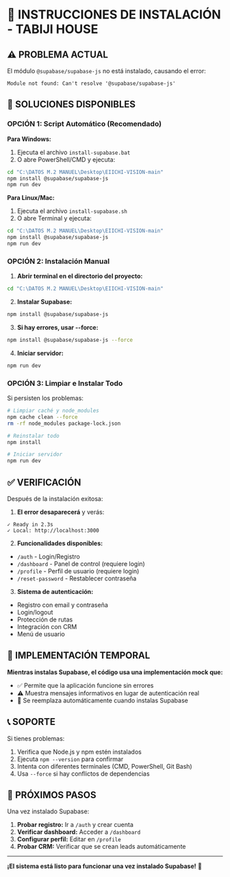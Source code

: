 # 🚀 INSTRUCCIONES DE INSTALACIÓN - TABIJI HOUSE

## ⚠️ PROBLEMA ACTUAL
El módulo `@supabase/supabase-js` no está instalado, causando el error:
```
Module not found: Can't resolve '@supabase/supabase-js'
```

## 🔧 SOLUCIONES DISPONIBLES

### **OPCIÓN 1: Script Automático (Recomendado)**

**Para Windows:**
1. Ejecuta el archivo `install-supabase.bat`
2. O abre PowerShell/CMD y ejecuta:
```bash
cd "C:\DATOS M.2 MANUEL\Desktop\EIICHI-VISION-main"
npm install @supabase/supabase-js
npm run dev
```

**Para Linux/Mac:**
1. Ejecuta el archivo `install-supabase.sh`
2. O abre Terminal y ejecuta:
```bash
cd "C:\DATOS M.2 MANUEL\Desktop\EIICHI-VISION-main"
npm install @supabase/supabase-js
npm run dev
```

### **OPCIÓN 2: Instalación Manual**

1. **Abrir terminal en el directorio del proyecto:**
```bash
cd "C:\DATOS M.2 MANUEL\Desktop\EIICHI-VISION-main"
```

2. **Instalar Supabase:**
```bash
npm install @supabase/supabase-js
```

3. **Si hay errores, usar --force:**
```bash
npm install @supabase/supabase-js --force
```

4. **Iniciar servidor:**
```bash
npm run dev
```

### **OPCIÓN 3: Limpiar e Instalar Todo**

Si persisten los problemas:
```bash
# Limpiar caché y node_modules
npm cache clean --force
rm -rf node_modules package-lock.json

# Reinstalar todo
npm install

# Iniciar servidor
npm run dev
```

## ✅ VERIFICACIÓN

Después de la instalación exitosa:

1. **El error desaparecerá** y verás:
```
✓ Ready in 2.3s
✓ Local: http://localhost:3000
```

2. **Funcionalidades disponibles:**
- `/auth` - Login/Registro
- `/dashboard` - Panel de control (requiere login)
- `/profile` - Perfil de usuario (requiere login)
- `/reset-password` - Restablecer contraseña

3. **Sistema de autenticación:**
- Registro con email y contraseña
- Login/logout
- Protección de rutas
- Integración con CRM
- Menú de usuario

## 🔄 IMPLEMENTACIÓN TEMPORAL

**Mientras instalas Supabase, el código usa una implementación mock que:**
- ✅ Permite que la aplicación funcione sin errores
- ⚠️ Muestra mensajes informativos en lugar de autenticación real
- 🔄 Se reemplaza automáticamente cuando instalas Supabase

## 📞 SOPORTE

Si tienes problemas:
1. Verifica que Node.js y npm estén instalados
2. Ejecuta `npm --version` para confirmar
3. Intenta con diferentes terminales (CMD, PowerShell, Git Bash)
4. Usa `--force` si hay conflictos de dependencias

## 🎯 PRÓXIMOS PASOS

Una vez instalado Supabase:
1. **Probar registro:** Ir a `/auth` y crear cuenta
2. **Verificar dashboard:** Acceder a `/dashboard`
3. **Configurar perfil:** Editar en `/profile`
4. **Probar CRM:** Verificar que se crean leads automáticamente

---

**¡El sistema está listo para funcionar una vez instalado Supabase!** 🚀
